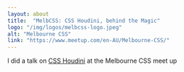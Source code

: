 ```yaml
---
layout: about
title:  "MelbCSS: CSS Houdini, behind the Magic"
logo: "/img/logos/melbcss-logo.jpeg"
alt: "Melbourne CSS"
link: "https://www.meetup.com/en-AU/Melbourne-CSS/"
---
```


I did a talk on [CSS Houdini](/presentations/#css-houdini2020) at the Melbourne CSS meet up
